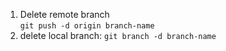 1. Delete remote branch  
  `git push -d origin branch-name`  
1. delete local branch:
  `git branch -d branch-name`
